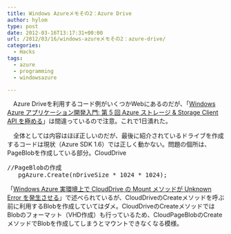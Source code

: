 ```yaml
---
title: Windows Azureメモその2：Azure Drive
author: hylom
type: post
date: 2012-03-16T13:17:31+00:00
url: /2012/03/16/windows-azureメモその2：azure-drive/
categories:
  - Hacks
tags:
  - azure
  - programming
  - windowsazure

---
```

　Azure Driveを利用するコード例がいくつかWebにあるのだが、「[Windows Azure アプリケーション開発入門: 第 5 回 Azure ストレージ &#038; Storage Client API を極める][1]」は間違っているので注意。これで1日潰れた。

　全体としては内容はほぼ正しいのだが、最後に紹介されているドライブを作成するコードは現状（Azure SDK 1.6）では正しく動かない。問題の個所は、PageBlobを作成している部分。CloudDrive

<pre>//PageBlobの作成
   pgAzure.Create(nDriveSize * 1024 * 1024);
</pre>

「[Windows Azure 実環境上で CloudDrive の Mount メソッドが Unknown Error を発生させる][2]」で述べられているが、CloudDriveのCreateメソッドを呼ぶ前に利用するBlobを作成していてはダメ。CloudDriveのCreateメソッドではBlobのフォーマット（VHD作成）も行っているため、CloudPageBlobのCreateメソッドでBlobを作成してしまうとマウントできなくなる模様。

 [1]: http://code.msdn.microsoft.com/windowsazure/5-Azure-Storage-Client-API-5710f880
 [2]: http://social.msdn.microsoft.com/Forums/ja-JP/windowsazureja/thread/050a9876-00b2-4df1-9027-3fa56ebfcdb5/
